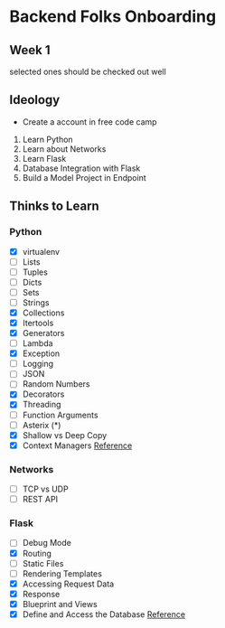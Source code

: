 
# Backend Folks Onboarding
Week 1 
----
selected ones should be checked out well

## Ideology
- Create a account in free code camp
1. Learn Python
2. Learn about Networks
3. Learn Flask
4. Database Integration with Flask
5. Build a Model Project in Endpoint


## Thinks to Learn
### Python
- [x] virtualenv
- [ ] Lists
- [ ] Tuples
- [ ] Dicts
- [ ] Sets
- [ ] Strings
- [x] Collections
- [x] Itertools
- [x] Generators
- [ ] Lambda
- [x] Exception
- [ ] Logging
- [ ] JSON
- [ ] Random Numbers
- [x] Decorators
- [x] Threading
- [ ] Function Arguments
- [ ] Asterix (*)
- [x] Shallow vs Deep Copy
- [x] Context Managers
[Reference](https://www.youtube.com/watch?v=QLTdOEn79Rc&list=PLqnslRFeH2UqLwzS0AwKDKLrpYBKzLBy2)
### Networks
- [ ] TCP vs UDP
- [ ] REST API

### Flask
 - [ ] Debug Mode
 - [x] Routing
 - [ ] Static Files
 - [ ] Rendering Templates
 - [x] Accessing Request Data
 - [x] Response
 - [x] Blueprint and Views
 - [x] Define and Access the Database
[Reference](https://www.youtube.com/watch?v=Z1RJmh_OqeA)
